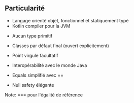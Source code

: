 ## Particularité

- Langage orienté objet, fonctionnel et statiquement typé
- Kotlin compiler pour la JVM
<!-- .element: class="fragment" -->
- Aucun type primitif
<!-- .element: class="fragment" -->
- Classes par défaut final (ouvert explicitement)
<!-- .element: class="fragment" -->
- Point virgule facultatif
<!-- .element: class="fragment" -->
- Interopérabilité avec le monde Java
<!-- .element: class="fragment" -->
- Equals simplifié avec ==
<!-- .element: class="fragment" -->
- Null safety élégante
<!-- .element: class="fragment" -->

Note: === pour l'égalité de référence
